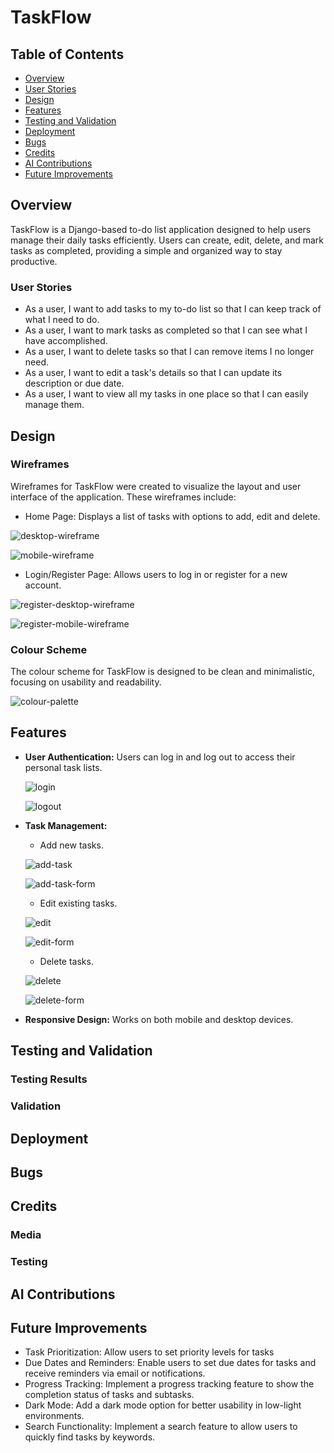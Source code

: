 # TaskFlow

## Table of Contents

- [Overview](#overview)
- [User Stories](#user-stories)
- [Design](#design)
- [Features](#features)
- [Testing and Validation](#testing-and-validation)
- [Deployment](#deployment)
- [Bugs](#bugs)
- [Credits](#credits)
- [AI Contributions](#ai-contributions)
- [Future Improvements](#future-improvements)

## Overview

TaskFlow is a Django-based to-do list application designed to help users manage their daily tasks efficiently. Users can create, edit, delete, and mark tasks as completed, providing a simple and organized way to stay productive.

### User Stories

- As a user, I want to add tasks to my to-do list so that I can keep track of what I need to do.
- As a user, I want to mark tasks as completed so that I can see what I have accomplished.
- As a user, I want to delete tasks so that I can remove items I no longer need.
- As a user, I want to edit a task's details so that I can update its description or due date.
- As a user, I want to view all my tasks in one place so that I can easily manage them.

## Design

### Wireframes

Wireframes for TaskFlow were created to visualize the layout and user interface of the application. These wireframes include:

- Home Page: Displays a list of tasks with options to add, edit and delete.

![desktop-wireframe](assets/images/taskflow-wireframe.png)

![mobile-wireframe](assets/images/taskflow-mobile-wireframe.png)

- Login/Register Page: Allows users to log in or register for a new account.

![register-desktop-wireframe](assets/images/register-desktop-wireframe.png)

![register-mobile-wireframe](assets/images/register-mobile-wireframe.png)

### Colour Scheme

The colour scheme for TaskFlow is designed to be clean and minimalistic, focusing on usability and readability.

![colour-palette](assets/images/taskflow-colour-palette.png)

## Features
  
- **User Authentication:** Users can log in and log out to access their personal task lists.

  ![login](assets/images/taskflow-login.png)

  ![logout](assets/images/taskflow-logout.png)

- **Task Management:**
  - Add new tasks.

  ![add-task](assets/images/taskflow-add-task.png)

  ![add-task-form](assets/images/taskflow-addtask-form.png)

  - Edit existing tasks.

  ![edit](assets/images/taskflow-edit.png)

  ![edit-form](assets/images/taskflow-edit-form.png)

  - Delete tasks.

  ![delete](assets/images/taskflow-edit.png)

  ![delete-form](assets/images/taskflow-delete-form.png)

- **Responsive Design:** Works on both mobile and desktop devices.

## Testing and Validation

### Testing Results

### Validation

## Deployment

## Bugs

## Credits

### Media

### Testing

## AI Contributions

## Future Improvements

- Task Prioritization: Allow users to set priority levels for tasks
- Due Dates and Reminders: Enable users to set due dates for tasks and receive reminders via email or notifications.
- Progress Tracking: Implement a progress tracking feature to show the completion status of tasks and subtasks.
- Dark Mode: Add a dark mode option for better usability in low-light environments.
- Search Functionality: Implement a search feature to allow users to quickly find tasks by keywords.
